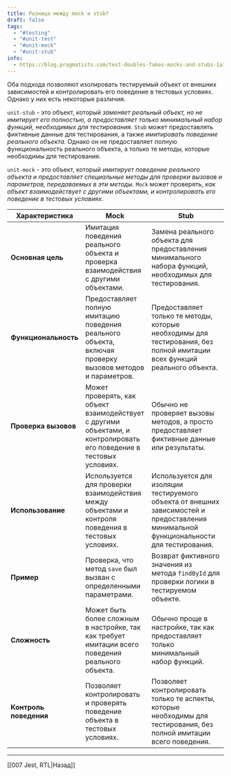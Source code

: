```yaml
---
title: Разница между mock и stub?
draft: false
tags:
  - "#testing"
  - "#unit-test"
  - "#unit-mock"
  - "#unit-stub"
info:
  - https://blog.pragmatists.com/test-doubles-fakes-mocks-and-stubs-1a7491dfa3da
---
```

Оба подхода позволяют изолировать тестируемый объект от внешних зависимостей и контролировать его поведение в тестовых условиях. Однако у них есть некоторые различия.

`unit-stub` - это объект, который _заменяет реальный объект, но не имитирует его полностью, а предоставляет только минимальный набор функций, необходимых для тестирования._ `Stub` может предоставлять фиктивные данные для тестирования, а также _имитировать поведение реального объекта._ Однако он не предоставляет полную функциональность реального объекта, а только те методы, которые необходимы для тестирования.

`unit-mock` - это объект, который _имитирует поведение реального объекта и предоставляет специальные методы для проверки вызовов и параметров, передаваемых в эти методы_. `Mock` может проверять, _как объект взаимодействует с другими объектами, и контролировать его поведение в тестовых условиях._

| Характеристика         | Mock                                                                                                                 | Stub                                                                                                                                   |
| ---------------------- | -------------------------------------------------------------------------------------------------------------------- | -------------------------------------------------------------------------------------------------------------------------------------- |
| **Основная цель**      | Имитация поведения реального объекта и проверка взаимодействия с другими объектами.                                  | Замена реального объекта для предоставления минимального набора функций, необходимых для тестирования.                                 |
| **Функциональность**   | Предоставляет полную имитацию поведения реального объекта, включая проверку вызовов методов и параметров.            | Предоставляет только те методы, которые необходимы для тестирования, без полной имитации всех функций реального объекта.               |
| **Проверка вызовов**   | Может проверять, как объект взаимодействует с другими объектами, и контролировать его поведение в тестовых условиях. | Обычно не проверяет вызовы методов, а просто предоставляет фиктивные данные или результаты.                                            |
| **Использование**      | Используется для проверки взаимодействия между объектами и контроля поведения в тестовых условиях.                   | Используется для изоляции тестируемого объекта от внешних зависимостей и предоставления минимальной функциональности для тестирования. |
| **Пример**             | Проверка, что метод `save` был вызван с определенными параметрами.                                                   | Возврат фиктивного значения из метода `findById` для проверки логики в тестируемом объекте.                                            |
| **Сложность**          | Может быть более сложным в настройке, так как требует имитации всего поведения реального объекта.                    | Обычно проще в настройке, так как предоставляет только минимальный набор функций.                                                      |
| **Контроль поведения** | Позволяет контролировать и проверять поведение объекта в тестовых условиях.                                          | Позволяет контролировать только те аспекты, которые необходимы для тестирования, без полной имитации всего поведения.                  |

---

[[007 Jest, RTL|Назад]]